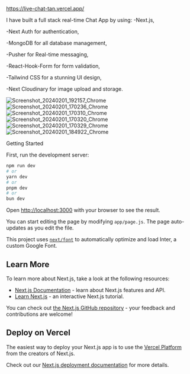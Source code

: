 https://live-chat-tan.vercel.app/


I have built a full stack real-time Chat App by using: 
-Next.js, 

-Next Auth for authentication, 

-MongoDB for all database management, 

-Pusher for Real-time messaging, 

-React-Hook-Form for form validation, 

-Tailwind CSS for a stunning UI design, 

-Next Cloudinary for image upload and storage.

![Screenshot_20240201_192157_Chrome](https://github.com/KaSofi/live-chat/assets/103929930/d5784d95-b38e-41e0-bbaf-de20cc0125ca)![Screenshot_20240201_170236_Chrome](https://github.com/KaSofi/live-chat/assets/103929930/afe32104-92e5-40c5-b636-b37bf17f74c4)![Screenshot_20240201_170310_Chrome](https://github.com/KaSofi/live-chat/assets/103929930/926d1db4-64bf-4b19-8c99-209b911f6a7e)![Screenshot_20240201_170320_Chrome](https://github.com/KaSofi/live-chat/assets/103929930/d9f63bff-c95d-4e58-b7a0-c4c64ed907ce)![Screenshot_20240201_170329_Chrome](https://github.com/KaSofi/live-chat/assets/103929930/809cd0f1-1a1e-4868-a6f9-91167223dc13)![Screenshot_20240201_184922_Chrome](https://github.com/KaSofi/live-chat/assets/103929930/5689970c-0228-4bfa-8786-1aa2f33b172c)







Getting Started

First, run the development server:

```bash
npm run dev
# or
yarn dev
# or
pnpm dev
# or
bun dev
```

Open [http://localhost:3000](http://localhost:3000) with your browser to see the result.

You can start editing the page by modifying `app/page.js`. The page auto-updates as you edit the file.

This project uses [`next/font`](https://nextjs.org/docs/basic-features/font-optimization) to automatically optimize and load Inter, a custom Google Font.

## Learn More

To learn more about Next.js, take a look at the following resources:

- [Next.js Documentation](https://nextjs.org/docs) - learn about Next.js features and API.
- [Learn Next.js](https://nextjs.org/learn) - an interactive Next.js tutorial.

You can check out [the Next.js GitHub repository](https://github.com/vercel/next.js/) - your feedback and contributions are welcome!

## Deploy on Vercel

The easiest way to deploy your Next.js app is to use the [Vercel Platform](https://vercel.com/new?utm_medium=default-template&filter=next.js&utm_source=create-next-app&utm_campaign=create-next-app-readme) from the creators of Next.js.

Check out our [Next.js deployment documentation](https://nextjs.org/docs/deployment) for more details.
